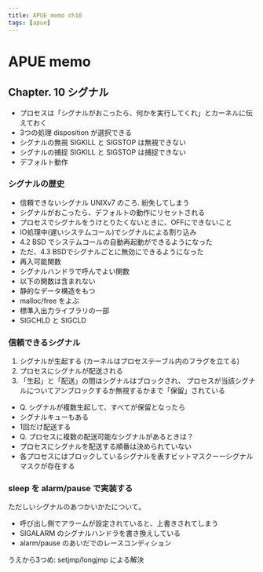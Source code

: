 ```yaml
---
title: APUE memo ch10
tags: [apue]
---
```


# APUE memo

## Chapter. 10 シグナル

* プロセスは「シグナルがおこったら、何かを実行してくれ」とカーネルに伝えておく
* 3つの処理 disposition が選択できる
 * シグナルの無視 SIGKILL と SIGSTOP は無視できない
 * シグナルの捕捉 SIGKILL と SIGSTOP は捕捉できない
 * デフォルト動作

### シグナルの歴史

* 信頼できないシグナル UNIXv7 のころ. 紛失してしまう
* シグナルがおこったら、デフォルトの動作にリセットされる
* プロセスでシグナルをうけとりたくないときに、OFFにできないこと
* IO処理中(遅いシステムコール)でシグナルによる割り込み
 * 4.2 BSD でシステムコールの自動再起動ができるようになった
 * ただ、4.3 BSDでシグナルごとに無効にできるようになった
* 再入可能関数
 * シグナルハンドラで呼んでよい関数
  * 以下の関数は含まれない
   * 静的なデータ構造をもつ
   * malloc/free をよぶ
   * 標準入出力ライブラリの一部
* SIGCHLD と SIGCLD

### 信頼できるシグナル

1. シグナルが生起する (カーネルはプロセステーブル内のフラグを立てる)
1. プロセスにシグナルが配送される
1. 「生起」と「配送」の間はシグナルはブロックされ、
 プロセスが当該シグナルについてアンブロックするか無視するかまで「保留」されている

* Q. シグナルが複数生起して、すべてが保留となったら
* シグナルキューもある
* 1回だけ配送する
* Q. プロセスに複数の配送可能なシグナルがあるときは？
* プロセスにシグナルを配送する順番は決められていない
* 各プロセスにはブロックしているシグナルを表すビットマスクーーシグナルマスクが存在する

### sleep を alarm/pause で実装する

ただしいシグナルのあつかいかたについて。

* 呼び出し側でアラームが設定されていると、上書きされてしまう
* SIGALARM のシグナルハンドラを書き換えしている
* alarm/pause のあいだでのレースコンディション

うえから3つめ: setjmp/longjmp による解決

